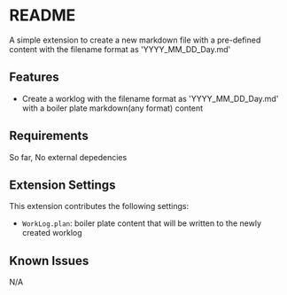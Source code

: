 # README

A simple extension to create a new markdown file with a pre-defined content with the filename format as 'YYYY_MM_DD_Day.md'

## Features

- Create a worklog with the filename format as 'YYYY_MM_DD_Day.md' with a boiler plate markdown(any format) content

## Requirements

So far, No external depedencies

## Extension Settings

This extension contributes the following settings:

- `WorkLog.plan`: boiler plate content that will be written to the newly created worklog

## Known Issues

N/A
